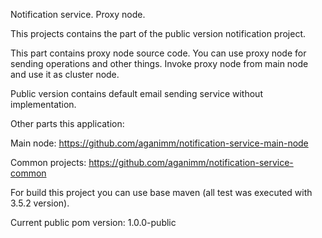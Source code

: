 Notification service. Proxy node.

This projects contains the part of the public version notification project.

This part contains proxy node source code. You can use proxy node for sending operations and other things. Invoke proxy node from main node and use it  as cluster node. 

Public version contains default email sending service without implementation. 

Other parts this application:

Main node: https://github.com/aganimm/notification-service-main-node

Common projects: https://github.com/aganimm/notification-service-common

For build this project you can use base maven (all test was executed with 3.5.2 version).

Current public pom version: 1.0.0-public